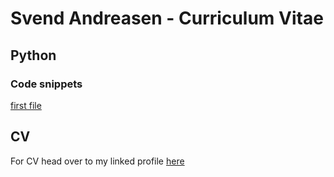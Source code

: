 # Svend Andreasen - Curriculum Vitae

## Python
### Code snippets
[first file](https://github.com/SvenneRag/FinanceExamples/blob/fd2ecb857dc550c71ecabaf55670d6df971cbd27/JypyterStockDataPart1.ipynb)



## CV
For CV head over to my linked profile [here](www.linkedin.com/in/svend-andreasen)


